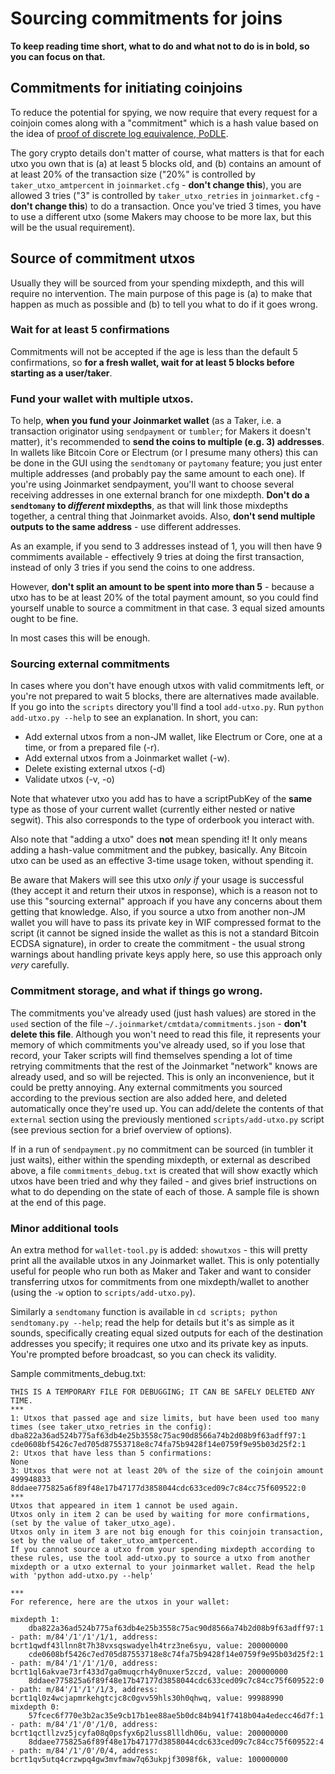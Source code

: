 # Sourcing commitments for joins

**To keep reading time short, what to do and what not to do is in bold, so you can focus on that.**

## Commitments for initiating coinjoins

To reduce the potential for spying, we now require that every request for a coinjoin comes along with a "commitment" which is a hash value based on the idea of [proof of discrete log equivalence, PoDLE](https://joinmarket.me/blog/poodle/).

The gory crypto details don't matter of course, what matters is that for each utxo you own that is (a) at least 5 blocks old, and (b) contains an amount of at least 20% of the transaction size ("20%" is controlled by `taker_utxo_amtpercent` in `joinmarket.cfg` - **don't change this**), you are allowed 3 tries ("3" is controlled by `taker_utxo_retries` in `joinmarket.cfg` - **don't change this**) to do a transaction. Once you've tried 3 times, you have to use a different utxo (some Makers may choose to be more lax, but this will be the usual requirement).

## Source of commitment utxos

Usually they will be sourced from your spending mixdepth, and this will require no intervention. The main purpose of this page is (a) to make that happen as much as possible and (b) to tell you what to do if it goes wrong.

### Wait for at least 5 confirmations

Commitments will not be accepted if the age is less than the default 5 confirmations, so **for a fresh wallet, wait for at least 5 blocks before starting as a user/taker**.

### Fund your wallet with multiple utxos.

To help, **when you fund your Joinmarket wallet** (as a Taker, i.e. a transaction originator using `sendpayment` or `tumbler`; for Makers it doesn't matter), it's recommended to **send the coins to multiple (e.g. 3) addresses**. In wallets like Bitcoin Core or Electrum (or I presume many others) this can be done in the GUI using the `sendtomany` or `paytomany` feature; you just enter multiple addresses (and probably pay the same amount to each one). If you're using Joinmarket sendpayment, you'll want to choose several receiving addresses in one external branch for one mixdepth. **Don't do a `sendtomany` to *different* mixdepths**, as that will link those mixdepths together, a central thing that Joinmarket avoids. Also, **don't send multiple outputs to the same address** - use different addresses.

As an example, if you send to 3 addresses instead of 1, you will then have 9 commiments available - effectively 9 tries at doing the first transaction, instead of only 3 tries if you send the coins to one address.

However, **don't split an amount to be spent into more than 5** - because a utxo has to be at least 20% of the total payment amount, so you could find yourself unable to source a commitment in that case. 3 equal sized amounts ought to be fine.

In most cases this will be enough.

### Sourcing external commitments

In cases where you don't have enough utxos with valid commitments left, or you're not prepared to wait 5 blocks, there are alternatives made available. If you go into the `scripts` directory you'll find a tool `add-utxo.py`. Run `python add-utxo.py --help` to see an explanation. In short, you can:

* Add external utxos from a non-JM wallet, like Electrum or Core, one at a time, or from a prepared file (-r).
* Add external utxos from a Joinmarket wallet (-w).
* Delete existing external utxos (-d)
* Validate utxos (-v, -o)

Note that whatever utxo you add has to have a scriptPubKey of the **same** type as those of your current wallet (currently either nested or native segwit). This also corresponds to the type of orderbook you interact with.

Also note that "adding a utxo" does **not** mean spending it! It only means adding a hash-value commitment and the pubkey, basically. Any Bitcoin utxo can be used as an effective 3-time usage token, without spending it.

Be aware that Makers will see this utxo *only if* your usage is successful (they accept it and return their utxos in response), which is a reason not to use this "sourcing external" approach if you have any concerns about them getting that knowledge. Also, if you source a utxo from another non-JM wallet you will have to pass its private key in WIF compressed format to the script (it cannot be signed inside the wallet as this is not a standard Bitcoin ECDSA signature), in order to create the commitment - the usual strong warnings about handling private keys apply here, so use this approach only *very* carefully.

### Commitment storage, and what if things go wrong.

The commitments you've already used (just hash values) are stored in the `used` section of the file `~/.joinmarket/cmtdata/commitments.json` - **don't delete this file**. Although you won't need to read this file, it represents your memory of which commitments you've already used, so if you lose that record, your Taker scripts will find themselves spending a lot of time retrying commitments that the rest of the Joinmarket "network" knows are already used, and so will be rejected. This is only an inconvenience, but it could be pretty annoying. Any external commitments you sourced according to the previous section are also added here, and deleted automatically once they're used up. You can add/delete the contents of that `external` section using the previously mentioned `scripts/add-utxo.py` script (see previous section for a brief overview of options).

If in a run of `sendpayment.py` no commitment can be sourced (in tumbler it just waits), either within the spending mixdepth, or external as described above, a file `commitments_debug.txt` is created that will show exactly which utxos have been tried and why they failed - and gives brief instructions on what to do depending on the state of each of those. A sample file is shown at the end of this page.

### Minor additional tools

An extra method for `wallet-tool.py` is added: `showutxos` - this will pretty print all the available utxos in any Joinmarket wallet. This is only potentially useful for people who run both as Maker and Taker and want to consider transferring utxos for commitments from one mixdepth/wallet to another (using the `-w` option to `scripts/add-utxo.py`).

Similarly a `sendtomany` function is available in `cd scripts; python sendtomany.py --help`; read the help for details but it's as simple as it sounds, specifically creating equal sized outputs for each of the destination addresses you specify; it requires one utxo and its private key as inputs. You're prompted before broadcast, so you can check its validity.


Sample commitments_debug.txt:

```
THIS IS A TEMPORARY FILE FOR DEBUGGING; IT CAN BE SAFELY DELETED ANY TIME.
***
1: Utxos that passed age and size limits, but have been used too many times (see taker_utxo_retries in the config):
dba822a36ad524b775af63db4e25b3558c75ac90d8566a74b2d08b9f63adff97:1
cde0608bf5426c7ed705d87553718e8c74fa75b9428f14e0759f9e95b03d25f2:1
2: Utxos that have less than 5 confirmations:
None
3: Utxos that were not at least 20% of the size of the coinjoin amount 499948833
8ddaee775825a6f89f48e17b47177d3858044cdc633ced09c7c84cc75f609522:0
***
Utxos that appeared in item 1 cannot be used again.
Utxos only in item 2 can be used by waiting for more confirmations, (set by the value of taker_utxo_age).
Utxos only in item 3 are not big enough for this coinjoin transaction, set by the value of taker_utxo_amtpercent.
If you cannot source a utxo from your spending mixdepth according to these rules, use the tool add-utxo.py to source a utxo from another mixdepth or a utxo external to your joinmarket wallet. Read the help with 'python add-utxo.py --help'

***
For reference, here are the utxos in your wallet:

mixdepth 1:
    dba822a36ad524b775af63db4e25b3558c75ac90d8566a74b2d08b9f63adff97:1 - path: m/84'/1'/1'/1/1, address: bcrt1qwdf43llnn8t7h38vxsqswadyelh4trz3ne6syu, value: 200000000
    cde0608bf5426c7ed705d87553718e8c74fa75b9428f14e0759f9e95b03d25f2:1 - path: m/84'/1'/1'/1/0, address: bcrt1ql6akvae73rf433d7ga0muqcrh4y0nuxer5zczd, value: 200000000
    8ddaee775825a6f89f48e17b47177d3858044cdc633ced09c7c84cc75f609522:0 - path: m/84'/1'/1'/1/3, address: bcrt1ql0z4wcjapmrkehgtcjc8c0gvv59hls30h0qhwq, value: 99988990
mixdepth 0:
    57fcec6f770e3b2ac35e9cb17b1ee88ae5b0dc84b941f7418b04a4edecc46d7f:1 - path: m/84'/1'/0'/1/0, address: bcrt1qctllzvz5jcyfa08q0psfyx6p2luss8llldh06u, value: 200000000
    8ddaee775825a6f89f48e17b47177d3858044cdc633ced09c7c84cc75f609522:4 - path: m/84'/1'/0'/0/4, address: bcrt1qv5utq4crzwpq4gw3mvfmaw7q63ukpjf3098f6k, value: 100000000
```
